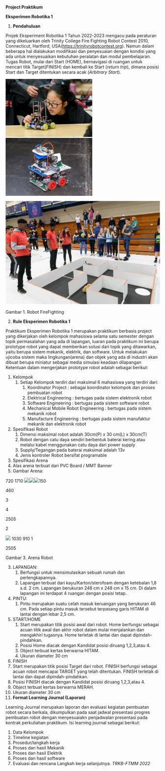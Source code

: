 ﻿**Project Praktikum**  

**Eksperimen Robotika 1** 

1. **Pendahuluan** 

Projek Eksperiment Robotika 1 Tahun 2022-2023 mengacu pada peraturan yang dikeluarkan oleh Trinity College Fire Fighting Robot Contest 2010, Connecticut, Hartford, USA(https://trinityrobotcontest.org).  Namun  dalam  beberapa  hal  dialakukan  modifikasi dan penyesuaian dengan kondisi yang ada untuk menyesuaikan kebutuhan peralatan dan modul pembelajaran. Tugas Robot, mulai dari Start (HOME), bernavigasi di ruangan untuk mencari titik Target(FINISH) dan kembali ke Start (*return trip*), dimana posisi Start dan Target ditentukan secara acak (*Arbitrary Start*). 

![](Aspose.Words.18839ba6-f4df-4bf7-92cd-93d3eefa9c9b.001.jpeg) ![](Aspose.Words.18839ba6-f4df-4bf7-92cd-93d3eefa9c9b.002.jpeg)

![](Aspose.Words.18839ba6-f4df-4bf7-92cd-93d3eefa9c9b.003.jpeg)

Gambar 1.  Robot FireFighting

2. **Rule Eksperimen Robotika 1** 

Praktikum  Eksperimen  Robotika  1  merupakan  praktikum  berbasis  project  yang dikerjakan oleh kelompok mahasiswa selama satu semester dengan topik permasalahan yang  ada  di  lapangan,  luaran  pada  praktikum  ini  berupa  prototype  robot  yang  dapat memberikan solusi dari topik yang ditawarkan, yaitu berupa sistem mekanik, elektrik, dan software. Untuk melakukan ujicoba sistem maka lingkungan(arena) dan objek yang ada di industri  akan  dibuat  berupa  miniatur  sebagai  media  simulasi  keadaan  dilapangan Ketentuan dalam mengerjakan prototype robot adalah sebagai berikut:

1. Kelompok
   1. Setiap Kelompok terdiri dari maksimal 6 mahasiswa yang terdiri dari:
      1. Koordinator  Project  :  sebagai  koordinator  kelompok  dan  proses pembuatan robot
      1. Elektrical Engineering : bertugas pada sistem elektronik robot
      1. Software Engineering : bertugas pada sistem software robot
      1. Mechanical  Mobile  Robot  Engineering  :  bertugas  pada  sistem  mekanik robot
      1. Manufacture Engineering : bertugas pada sistem manufaktur mekanik dan elektronik robot
2. Spesifikasi Robot
   1. Dimensi maksimal robot adalah 30cm(P) x 30 cm(L) x 30cm(T)
   1. Robot  dengan  catu  daya  sendiri  berbentuk  baterai  kering  atau  melalui  kabel menggunakan catu daya dari power supply
   1. Supply/Tegangan pada baterai maksimal adalah 13v
   1. Jenis kontroler Robot bersifat programable
2. Spesifikasi Arena
1. Alas arena terbuat dari PVC Board / MMT Banner
1. Gambar Arena:

720 1710 ![](Aspose.Words.18839ba6-f4df-4bf7-92cd-93d3eefa9c9b.004.png)![](Aspose.Words.18839ba6-f4df-4bf7-92cd-93d3eefa9c9b.005.png)![](Aspose.Words.18839ba6-f4df-4bf7-92cd-93d3eefa9c9b.006.png)150

460

3

4

2505

2

![](Aspose.Words.18839ba6-f4df-4bf7-92cd-93d3eefa9c9b.007.png) 1030 910 1

2505

Gambar 3. Arena Robot 

3. LAPANGAN: 
   1. Berfungsi untuk mensimulasikan sebuah rumah dan perlengkapannya. 
   1. Lapangan terbuat dari kayu/Karton/sterofoam dengan ketebalan 1,8 s.d. 2 cm. Lapangan berukuran 248 cm x 248 cm x 15 cm. Di dalam lapangan ini terdapat 4 ruangan dengan posisi tetap. 
3. PINTU: 
   1. Pintu merupakan suatu celah masuk keruangan yang berukuran 46 cm. Pada setiap pintu masuk tersebut terpasang garis HITAM di lantai dengan lebar 2,5 cm. 
3. START/HOME
   1. Start  merupakan  titik  posisi  awal  dari  robot.  Home  berfungsi  sebagai acuan titik awal dan akhir robot dalam mulai menjalankan dan mengakhiri tugasnya. Home terletak di lantai dan dapat dipindah-pindahkan. 
   1. Posisi Home diacak dengan Kandidat posisi diruang 1,2,3,atau 4.
   1. Object terbuat kertas berwarna HITAM.
   1. Ukuran diameter 30 cm
3. FINISH
1. Start merupakan titik posisi Target dari robot. FINISH berfungsi sebagai acuan robot mencapai TARGET yang telah ditentukan. FINISH terletak di lantai dan dapat dipindah-pindahkan. 
1. Posisi FINISH diacak dengan Kandidat posisi diruang 1,2,3,atau 4.
1. Object terbuat kertas berwarna MERAH.
1. Ukuran diameter 30 cm
3. **Format Learning Journal (Laporan)**  

Learning  Journal  merupakan  laporan  dan  evaluasi  kegiatan  pembuatan  robot  secara berkala,  dikumpulkan  pada  saat  jadwal  presentasi  progres  pembuatan  robot  dengan menyesuaiakn penjadwalan presentasi pada kontrak perkuliahan praktikum. Isi learning journal sebagai berikut:

1. Data Kelompok
1. Timeline kegiatan
1. Prosedur/langkah kerja
1. Proses dan hasil Mekanik
1. Proses dan hasil Elektrik
1. Proses dan hasil software
1. Evaluasi dan rencana Langkah kerja selanjutnya.
*TRKB-FTMM 2022*
